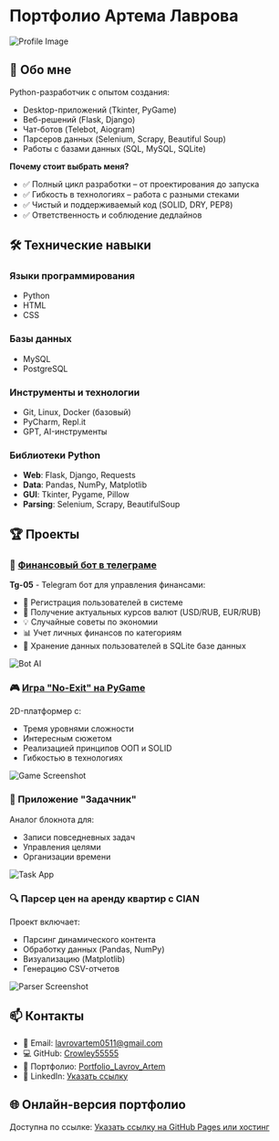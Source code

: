 # Портфолио Артема Лаврова

![Profile Image](profile-image.png)

## 🚀 Обо мне

Python-разработчик с опытом создания:
- Desktop-приложений (Tkinter, PyGame)
- Веб-решений (Flask, Django)
- Чат-ботов (Telebot, Aiogram)
- Парсеров данных (Selenium, Scrapy, Beautiful Soup)
- Работы с базами данных (SQL, MySQL, SQLite)

**Почему стоит выбрать меня?**
- ✅ Полный цикл разработки – от проектирования до запуска
- ✅ Гибкость в технологиях – работа с разными стеками
- ✅ Чистый и поддерживаемый код (SOLID, DRY, PEP8)
- ✅ Ответственность и соблюдение дедлайнов

## 🛠 Технические навыки

### Языки программирования
- Python
- HTML
- CSS

### Базы данных
- MySQL
- PostgreSQL

### Инструменты и технологии
- Git, Linux, Docker (базовый)
- PyCharm, Repl.it
- GPT, AI-инструменты

### Библиотеки Python
- **Web**: Flask, Django, Requests
- **Data**: Pandas, NumPy, Matplotlib
- **GUI**: Tkinter, Pygame, Pillow
- **Parsing**: Selenium, Scrapy, BeautifulSoup

## 🏆 Проекты

### 🤖 [Финансовый бот в телеграме](https://github.com/Crowley55555/TG-05)
**Tg-05** - Telegram бот для управления финансами:
- 📝 Регистрация пользователей в системе
- 💱 Получение актуальных курсов валют (USD/RUB, EUR/RUB)
- 💡 Случайные советы по экономии
- 📊 Учет личных финансов по категориям
- 💾 Хранение данных пользователей в SQLite базе данных


![Bot AI](bot_AI.png)

### 🎮 [Игра "No-Exit" на PyGame](https://github.com/Crowley55555/No-Exit)
2D-платформер с:
- Тремя уровнями сложности
- Интересным сюжетом
- Реализацией принципов ООП и SOLID
- Гибкостью в технологиях

![Game Screenshot](no_exit.png)


### 📝 Приложение "Задачник"
Аналог блокнота для:
- Записи повседневных задач
- Управления целями
- Организации времени

![Task App](task_manager.png)

### 🔍 Парсер цен на аренду квартир с CIAN
Проект включает:
- Парсинг динамического контента
- Обработку данных (Pandas, NumPy)
- Визуализацию (Matplotlib)
- Генерацию CSV-отчетов

![Parser Screenshot](parser_cian.png)

## 📫 Контакты

- 📧 Email: [lavrovartem0511@gmail.com](mailto:lavrovartem0511@gmail.com)
- 💻 GitHub: [Crowley55555](https://github.com/Crowley55555)
- 📂 Портфолио: [Portfolio_Lavrov_Artem](https://github.com/Crowley55555/Portfolio_Lavrov_Artem.git)
- 🔗 LinkedIn: [Указать ссылку](#)

## 🌐 Онлайн-версия портфолио
Доступна по ссылке: [Указать ссылку на GitHub Pages или хостинг](#)
